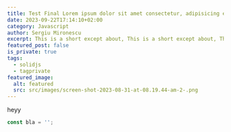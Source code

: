 ```yaml
---
title: Test Final Lorem ipsum dolor sit amet consectetur, adipisicing elit
date: 2023-09-22T17:14:10+02:00
category: Javascript
author: Sergiu Mironescu
excerpt: This is a short except about, This is a short except about, This is a short
featured_post: false
is_private: true
tags:
  - solidjs
  - tagprivate
featured_image:
  alt: featured
  src: src/images/screen-shot-2023-08-31-at-08.19.44-am-2-.png
---
```


heyy

```javascript
const bla = '';
```
